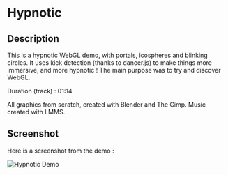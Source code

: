 # Hypnotic

## Description
This is a hypnotic WebGL demo, with portals, icospheres and blinking circles.
It uses kick detection (thanks to dancer.js) to make things more immersive, and more hypnotic !
The main purpose was to try and discover WebGL.

Duration (track) : 01:14 

All graphics from scratch, created with Blender and The Gimp.
Music created with LMMS.

## Screenshot
Here is a screenshot from the demo :

![Hypnotic Demo](http://jeremy.tuloup.free.fr/img/screen_hypnotic.png "Hypnotic WebGL Demo")
